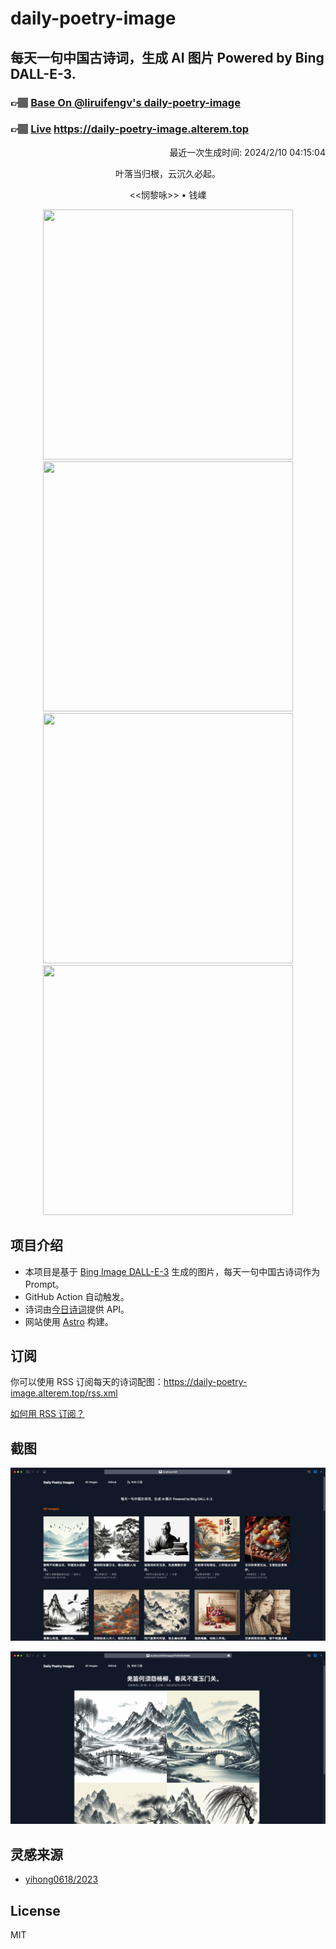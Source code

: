 
# daily-poetry-image

## 每天一句中国古诗词，生成 AI 图片 Powered by Bing DALL-E-3.

### 👉🏽 [Base On @liruifengv's daily-poetry-image](https://github.com/liruifengv/daily-poetry-image)

### 👉🏽 [Live](https://daily-poetry-image.alterem.top/) https://daily-poetry-image.alterem.top

<p align="right">
  最近一次生成时间: 2024/2/10 04:15:04
</p>
<p align="center">
叶落当归根，云沉久必起。
</p>
<p align="center">
<<悯黎咏>> • 钱嶫
</p>
<p align="center">
<img src="https://tse3.mm.bing.net/th/id/OIG2.8TDDMKzgCeHP1c52ikJ1" height="400" width="400" />
<img src="https://tse2.mm.bing.net/th/id/OIG2.YWqkbad_3UFmRFQDJH2J" height="400" width="400" />
<img src="https://tse4.mm.bing.net/th/id/OIG2.eUElprlSxWPmz43nO90W" height="400" width="400" />
<img src="https://tse1.mm.bing.net/th/id/OIG2.Qa3ipMaj8UMMyRcbrJBP" height="400" width="400" />
</p>

## 项目介绍

-   本项目是基于 [Bing Image DALL-E-3](https://www.bing.com/images/create) 生成的图片，每天一句中国古诗词作为 Prompt。
-   GitHub Action 自动触发。
-   诗词由[今日诗词](https://www.jinrishici.com/)提供 API。
-   网站使用 [Astro](https://astro.build) 构建。

## 订阅

你可以使用 RSS 订阅每天的诗词配图：https://daily-poetry-image.alterem.top/rss.xml

[如何用 RSS 订阅？](https://zhuanlan.zhihu.com/p/55026716)

## 截图

![图片列表](./screenshots/Snipaste_2023-12-28_21-00-26.png)

![图片详情](./screenshots/Snipaste_2023-12-28_21-00-53.png)

## 灵感来源

-   [yihong0618/2023](https://github.com/yihong0618/2023)

## License

MIT
